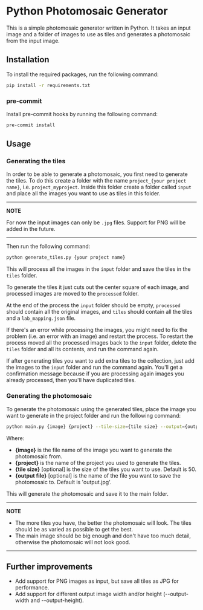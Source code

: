 # Python Photomosaic Generator

This is a simple photomosaic generator written in Python. It takes an input image and a folder of images to use as tiles
and generates a photomosaic from the input image.

## Installation

To install the required packages, run the following command:

```bash
pip install -r requirements.txt
```

### pre-commit
Install pre-commit hooks by running the following command:

```bash
pre-commit install
```

## Usage

### Generating the tiles

In order to be able to generate a photomosaic, you first need to generate the tiles.
To do this create a folder with the name `project_{your project name}`, i.e. `project_myproject`. Inside this folder
create a folder called `input` and place all the images you want to use as tiles in this folder.

---
**NOTE**

For now the input images can only be `.jpg` files. Support for PNG will be added in the future.

---

Then run the following command:

```bash
python generate_tiles.py {your project name}
```

This will process all the images in the `input` folder and save the tiles in the `tiles` folder.

To generate the tiles it just cuts out the center square of each image, and processed images are moved to the
`processed` folder.

At the end of the process the `input` folder should be empty, `processed` should contain all the original images, and
`tiles` should contain all the tiles and a `lab_mapping.json` file.

If there's an error while processing the images, you might need to fix the problem (i.e. an error with an image) and
restart the process. To restart the process moved all the processed images back to the `input` folder, delete the
`tiles` folder and all its contents, and run the command again.

If after generating tiles you want to add extra tiles to the collection, just add the images to the `input` folder and
run the command again. You'll get a confirmation message because if you are processing again images you already
processed, then you'll have duplicated tiles.

### Generating the photomosaic

To generate the photomosaic using the generated tiles, place the image you want to generate in the project folder and
run the following command:

```bash
python main.py {image} {project} --tile-size={tile size} --output={output file}
```

Where:

* **{image}** is the file name of the image you want to generate the photomosaic from.
* **{project}** is the name of the project you used to generate the tiles.
* **{tile size}** [optional] is the size of the tiles you want to use. Default is 50.
* **{output file}** [optional] is the name of the file you want to save the photomosaic to. Default is 'output.jpg'.


This will generate the photomosaic and save it to the main folder.

---
**NOTE**

* The more tiles you have, the better the photomosaic will look. The tiles should be as varied as possible to get the best.
* The main image should be big enough and don't have too much detail, otherwise the photomosaic will not look good.

---

## Further improvements

- Add support for PNG images as input, but save all tiles as JPG for performance.
- Add support for different output image width and/or height (--output-width and --output-height).